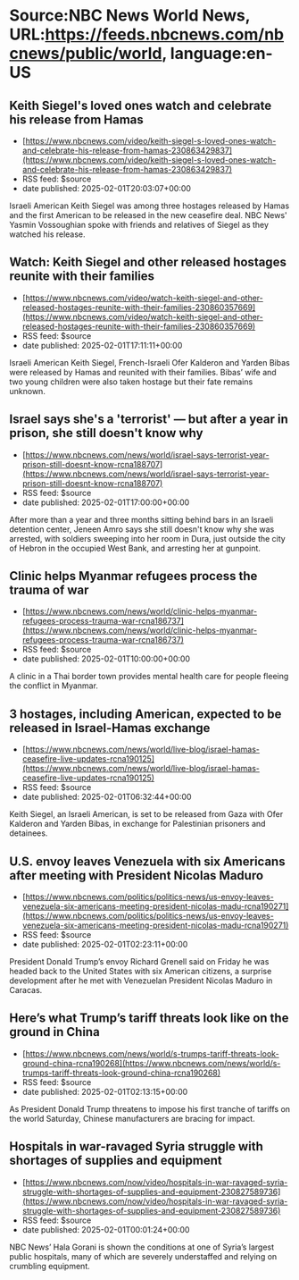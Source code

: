 # Source:NBC News World News, URL:https://feeds.nbcnews.com/nbcnews/public/world, language:en-US

## Keith Siegel's loved ones watch and celebrate his release from Hamas
 - [https://www.nbcnews.com/video/keith-siegel-s-loved-ones-watch-and-celebrate-his-release-from-hamas-230863429837](https://www.nbcnews.com/video/keith-siegel-s-loved-ones-watch-and-celebrate-his-release-from-hamas-230863429837)
 - RSS feed: $source
 - date published: 2025-02-01T20:03:07+00:00

Israeli American Keith Siegel was among three hostages released by Hamas and the first American to be released in the new ceasefire deal. NBC News' Yasmin Vossoughian spoke with friends and relatives of Siegel as they watched his release.

## Watch: Keith Siegel and other released hostages reunite with their families
 - [https://www.nbcnews.com/video/watch-keith-siegel-and-other-released-hostages-reunite-with-their-families-230860357669](https://www.nbcnews.com/video/watch-keith-siegel-and-other-released-hostages-reunite-with-their-families-230860357669)
 - RSS feed: $source
 - date published: 2025-02-01T17:11:11+00:00

Israeli American Keith Siegel, French-Israeli Ofer Kalderon and Yarden Bibas were released by Hamas and reunited with their families. Bibas’ wife and two young children were also taken hostage but their fate remains unknown.

## Israel says she's a 'terrorist' — but after a year in prison, she still doesn't know why
 - [https://www.nbcnews.com/news/world/israel-says-terrorist-year-prison-still-doesnt-know-rcna188707](https://www.nbcnews.com/news/world/israel-says-terrorist-year-prison-still-doesnt-know-rcna188707)
 - RSS feed: $source
 - date published: 2025-02-01T17:00:00+00:00

After more than a year and three months sitting behind bars in an Israeli detention center, Jeneen Amro says she still doesn't know why she was arrested, with soldiers sweeping into her room in Dura, just outside the city of Hebron in the occupied West Bank, and arresting her at gunpoint.

## Clinic helps Myanmar refugees process the trauma of war
 - [https://www.nbcnews.com/news/world/clinic-helps-myanmar-refugees-process-trauma-war-rcna186737](https://www.nbcnews.com/news/world/clinic-helps-myanmar-refugees-process-trauma-war-rcna186737)
 - RSS feed: $source
 - date published: 2025-02-01T10:00:00+00:00

A clinic in a Thai border town provides mental health care for people fleeing the conflict in Myanmar.

## 3 hostages, including American, expected to be released in Israel-Hamas exchange
 - [https://www.nbcnews.com/news/world/live-blog/israel-hamas-ceasefire-live-updates-rcna190125](https://www.nbcnews.com/news/world/live-blog/israel-hamas-ceasefire-live-updates-rcna190125)
 - RSS feed: $source
 - date published: 2025-02-01T06:32:44+00:00

Keith Siegel, an Israeli American, is set to be released from Gaza with Ofer Kalderon and Yarden Bibas, in exchange for Palestinian prisoners and detainees.

## U.S. envoy leaves Venezuela with six Americans after meeting with President Nicolas Maduro
 - [https://www.nbcnews.com/politics/politics-news/us-envoy-leaves-venezuela-six-americans-meeting-president-nicolas-madu-rcna190271](https://www.nbcnews.com/politics/politics-news/us-envoy-leaves-venezuela-six-americans-meeting-president-nicolas-madu-rcna190271)
 - RSS feed: $source
 - date published: 2025-02-01T02:23:11+00:00

President Donald Trump’s envoy Richard Grenell said on Friday he was headed back to the United States with six American citizens, a surprise development after he met with Venezuelan President Nicolas Maduro in Caracas.

## Here’s what Trump’s tariff threats look like on the ground in China
 - [https://www.nbcnews.com/news/world/s-trumps-tariff-threats-look-ground-china-rcna190268](https://www.nbcnews.com/news/world/s-trumps-tariff-threats-look-ground-china-rcna190268)
 - RSS feed: $source
 - date published: 2025-02-01T02:13:15+00:00

As President Donald Trump threatens to impose his first tranche of tariffs on the world Saturday, Chinese manufacturers are bracing for impact.

## Hospitals in war-ravaged Syria struggle with shortages of supplies and equipment
 - [https://www.nbcnews.com/now/video/hospitals-in-war-ravaged-syria-struggle-with-shortages-of-supplies-and-equipment-230827589736](https://www.nbcnews.com/now/video/hospitals-in-war-ravaged-syria-struggle-with-shortages-of-supplies-and-equipment-230827589736)
 - RSS feed: $source
 - date published: 2025-02-01T00:01:24+00:00

NBC News’ Hala Gorani is shown the conditions at one of Syria’s largest public hospitals, many of which are severely understaffed and relying on crumbling equipment.

